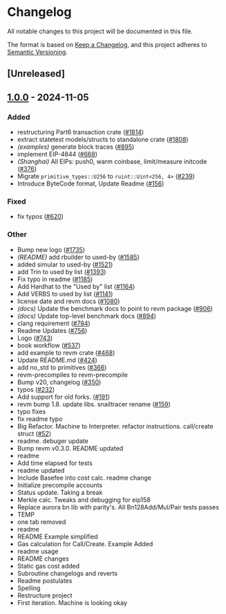 # Changelog

All notable changes to this project will be documented in this file.

The format is based on [Keep a Changelog](https://keepachangelog.com/en/1.0.0/),
and this project adheres to [Semantic Versioning](https://semver.org/spec/v2.0.0.html).

## [Unreleased]

## [1.0.0](https://github.com/migramirez2/Revm/releases/tag/revm-statetest-types-v1.0.0) - 2024-11-05

### Added

- restructuring Part6 transaction crate ([#1814](https://github.com/migramirez2/Revm/pull/1814))
- extract statetest models/structs to standalone crate ([#1808](https://github.com/migramirez2/Revm/pull/1808))
- *(examples)* generate block traces ([#895](https://github.com/migramirez2/Revm/pull/895))
- implement EIP-4844 ([#668](https://github.com/migramirez2/Revm/pull/668))
- *(Shanghai)* All EIPs: push0, warm coinbase, limit/measure initcode ([#376](https://github.com/migramirez2/Revm/pull/376))
- Migrate `primitive_types::U256` to `ruint::Uint<256, 4>` ([#239](https://github.com/migramirez2/Revm/pull/239))
- Introduce ByteCode format, Update Readme ([#156](https://github.com/migramirez2/Revm/pull/156))

### Fixed

- fix typos ([#620](https://github.com/migramirez2/Revm/pull/620))

### Other

- Bump new logo ([#1735](https://github.com/migramirez2/Revm/pull/1735))
- *(README)* add rbuilder to used-by ([#1585](https://github.com/migramirez2/Revm/pull/1585))
- added simular to used-by ([#1521](https://github.com/migramirez2/Revm/pull/1521))
- add Trin to used by list ([#1393](https://github.com/migramirez2/Revm/pull/1393))
- Fix typo in readme ([#1185](https://github.com/migramirez2/Revm/pull/1185))
- Add Hardhat to the "Used by" list ([#1164](https://github.com/migramirez2/Revm/pull/1164))
- Add VERBS to used by list ([#1141](https://github.com/migramirez2/Revm/pull/1141))
- license date and revm docs ([#1080](https://github.com/migramirez2/Revm/pull/1080))
- *(docs)* Update the benchmark docs to point to revm package ([#906](https://github.com/migramirez2/Revm/pull/906))
- *(docs)* Update top-level benchmark docs ([#894](https://github.com/migramirez2/Revm/pull/894))
- clang requirement ([#784](https://github.com/migramirez2/Revm/pull/784))
- Readme Updates ([#756](https://github.com/migramirez2/Revm/pull/756))
- Logo ([#743](https://github.com/migramirez2/Revm/pull/743))
- book workflow ([#537](https://github.com/migramirez2/Revm/pull/537))
- add example to revm crate ([#468](https://github.com/migramirez2/Revm/pull/468))
- Update README.md ([#424](https://github.com/migramirez2/Revm/pull/424))
- add no_std to primitives ([#366](https://github.com/migramirez2/Revm/pull/366))
- revm-precompiles to revm-precompile
- Bump v20, changelog ([#350](https://github.com/migramirez2/Revm/pull/350))
- typos ([#232](https://github.com/migramirez2/Revm/pull/232))
- Add support for old forks. ([#191](https://github.com/migramirez2/Revm/pull/191))
- revm bump 1.8. update libs. snailtracer rename ([#159](https://github.com/migramirez2/Revm/pull/159))
- typo fixes
- fix readme typo
- Big Refactor. Machine to Interpreter. refactor instructions. call/create struct ([#52](https://github.com/migramirez2/Revm/pull/52))
- readme. debuger update
- Bump revm v0.3.0. README updated
- readme
- Add time elapsed for tests
- readme updated
- Include Basefee into cost calc. readme change
- Initialize precompile accounts
- Status update. Taking a break
- Merkle calc. Tweaks and debugging for eip158
- Replace aurora bn lib with parity's. All Bn128Add/Mul/Pair tests passes
- TEMP
- one tab removed
- readme
- README Example simplified
- Gas calculation for Call/Create. Example Added
- readme usage
- README changes
- Static gas cost added
- Subroutine changelogs and reverts
- Readme postulates
- Spelling
- Restructure project
- First iteration. Machine is looking okay
